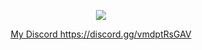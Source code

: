<p align="center">
  <tr>
    <td align="center" style="padding=0;width=50%;">
      <a href="https://github.com/darktrovx">
      <img src="https://github-readme-stats.vercel.app/api/?username=darktrovx&theme=aura&show_icons=true"/>
    </td>
  </tr>
</p>
<p align="center">
My Discord
https://discord.gg/vmdptRsGAV
</p>

